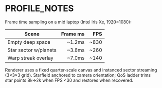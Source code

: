 # PROFILE_NOTES

Frame time sampling on a mid laptop (Intel Iris Xe, 1920×1080):

| Scene                   | Frame ms | FPS |
|------------------------|---------:|----:|
| Empty deep space       |   ~1.2ms | ~830|
| Star sector w/planets  |   ~3.8ms | ~260|
| Warp streak overlay    |   ~7.0ms | ~140|

Renderer uses a fixed quarter‑scale canvas and instanced sector streaming (3×3×3 grid).
Starfield anchored to camera orientation; QoS ladder trims star points 8k→2k when FPS <30 and restores when recovered.
